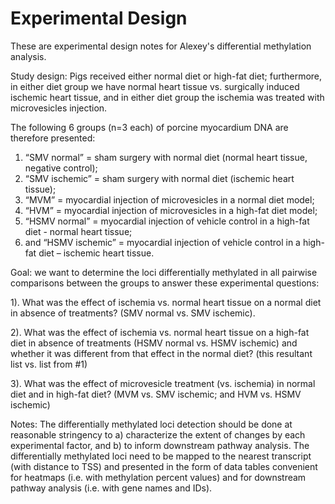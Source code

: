 # Experimental Design

These are experimental design notes for Alexey's differential methylation analysis.

Study design: Pigs received either normal diet or high-fat diet; furthermore, in either diet group we have normal heart tissue vs. surgically induced ischemic heart tissue, 
and in either diet group the ischemia was treated with microvesicles injection.

The following 6 groups (n=3 each) of porcine myocardium DNA are therefore presented: 
1. “SMV normal” = sham surgery with normal diet (normal heart tissue, negative control);
2. “SMV ischemic” = sham surgery with normal diet (ischemic heart tissue); 
3. “MVM” = myocardial injection of microvesicles in a normal diet model; 
4. “HVM” = myocardial injection of microvesicles in a high-fat diet model; 
5. “HSMV normal” = myocardial injection of vehicle control in a high-fat diet - normal heart tissue; 
6. and “HSMV ischemic” = myocardial injection of vehicle control in a high-fat diet – ischemic heart tissue.

Goal: we want to determine the loci differentially methylated in all pairwise comparisons between the groups to answer these experimental questions:

1). What was the effect of ischemia vs. normal heart tissue on a normal diet in absence of treatments? (SMV normal vs. SMV ischemic).

2). What was the effect of ischemia vs. normal heart tissue on a high-fat diet in absence of treatments (HSMV normal vs. HSMV ischemic) and whether it was different from that effect in the normal diet? (this resultant list vs. list from #1) 

3). What was the effect of microvesicle treatment (vs. ischemia) in normal diet and in high-fat diet? (MVM vs. SMV ischemic; and HVM vs. HSMV ischemic)

Notes: The differentially methylated loci detection should be done at reasonable stringency to a) characterize the extent of changes by each experimental factor, and b) to inform downstream pathway analysis.
The differentially methylated loci need to be mapped to the nearest transcript (with distance to TSS) and presented in the form of data tables convenient for heatmaps (i.e. with methylation percent values) and for downstream pathway analysis (i.e. with gene names and IDs).
